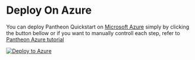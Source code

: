 # Deploy On Azure

You can deploy Pantheon Quickstart on [Microsoft Azure](https://azure.microsoft.com) simply by
clicking the button bellow or if you want to manually controll each step, refer to 
[Pantheon Azure tutorial](https://docs.pantheon.pegasys.tech/en/stable/Getting-Started/azure/Azure-Private-Network-Quickstart/) 
 
[![Deploy to Azure](http://azuredeploy.net/deploybutton.png)](https://portal.azure.com/#create/Microsoft.Template/uri/https%3A%2F%2Fraw.githubusercontent.com%2FPegaSysEng%2Fpantheon-quickstart%2Fazure_deploy_button%2Fazure%2Fazuredeploy.json)
